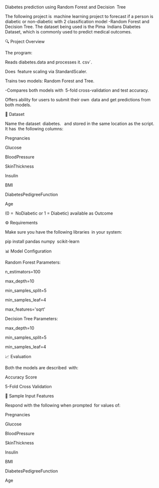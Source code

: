 Diabetes prediction using Random Forest and Decision Tree

The following project is machine learning project to forecast if a person is diabetic or non-diabetic with 2 classification model -Random Forest and Decision Tree. The dataset being used is the Pima Indians Diabetes Dataset, which is commonly used to predict medical outcomes.

🔍 Project Overview

The program:

Reads diabetes.data and processes it. csv`.

Does feature scaling via StandardScaler.

Trains two models: Random Forest and Tree.

-Compares both models with 5-fold cross-validation and test accuracy.

Offers ability for users to submit their own data and get predictions from both models.

📁 Dataset

Name the dataset diabetes.  and stored in the same location as the script. It has the following columns:

Pregnancies

Glucose

BloodPressure

SkinThickness

Insulin

BMI

DiabetesPedigreeFunction

Age

(0 = NoDiabetic or 1 = Diabetic) available as Outcome

⚙️ Requirements

Make sure you have the following libraries in your system:

pip install pandas numpy scikit-learn

📊 Model Configuration

Random Forest Parameters:

n_estimators=100

max_depth=10

min_samples_split=5

min_samples_leaf=4

max_features='sqrt'

Decision Tree Parameters:

max_depth=10

min_samples_split=5

min_samples_leaf=4

📈 Evaluation

Both the models are described with:

Accuracy Score

5-Fold Cross Validation

🧠 Sample Input Features

Respond with the following when prompted for values of:

Pregnancies

Glucose

BloodPressure

SkinThickness

Insulin

BMI

DiabetesPedigreeFunction

Age
